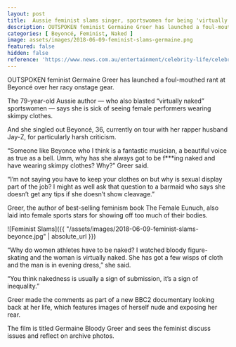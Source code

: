 ```yaml
---
layout: post
title:  Aussie feminist slams singer, sportswomen for being 'virtually naked' in new documentary
description: OUTSPOKEN feminist Germaine Greer has launched a foul-mouthed rant at Beyoncé over her racy onstage gear.
categories: [ Beyoncé, Feminist, Naked ]
image: assets/images/2018-06-09-feminist-slams-germaine.png
featured: false
hidden: false
reference: 'https://www.news.com.au/entertainment/celebrity-life/celebrities-gone-bad/aussie-feminist-slams-singer-sportswomen-for-being-virtually-naked-in-new-documentary/news-story/7c65a21e4191f2adba1c3b71828a623d'
---
```

OUTSPOKEN feminist Germaine Greer has launched a foul-mouthed rant at Beyoncé over her racy onstage gear.

The 79-year-old Aussie author — who also blasted “virtually naked” sportswomen — says she is sick of seeing female performers wearing skimpy clothes.

And she singled out Beyoncé, 36, currently on tour with her rapper husband Jay-Z, for particularly harsh criticism.

“Someone like Beyonce who I think is a fantastic musician, a beautiful voice as true as a bell. Umm, why has she always got to be f***ing naked and have wearing skimpy clothes? Why?” Greer said.

“I’m not saying you have to keep your clothes on but why is sexual display part of the job? I might as well ask that question to a barmaid who says she doesn’t get any tips if she doesn’t show cleavage.”

Greer, the author of best-selling feminism book The Female Eunuch, also laid into female sports stars for showing off too much of their bodies.

![Feminist Slams]({{ "/assets/images/2018-06-09-feminist-slams-beyonce.jpg" | absolute_url }})

“Why do women athletes have to be naked? I watched bloody figure-skating and the woman is virtually naked. She has got a few wisps of cloth and the man is in evening dress,” she said.

“You think nakedness is usually a sign of sub­mi­ssion, it’s a sign of inequality.”

Greer made the comments as part of a new BBC2 documentary looking back at her life, which features images of herself nude and exposing her rear.

The film is titled Germaine Bloody Greer and sees the feminist discuss issues and reflect on archive photos.
